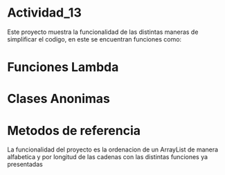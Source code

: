 # Actividad_13

Este proyecto muestra la funcionalidad de las distintas maneras de simplificar el codigo, en este se encuentran funciones como:

# Funciones Lambda
# Clases Anonimas
# Metodos de referencia
La funcionalidad del proyecto es la ordenacion de un ArrayList de manera alfabetica y por longitud de las cadenas con las distintas funciones ya presentadas
